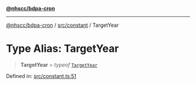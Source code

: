 [**@nhscc/bdpa-cron**](../../../README.md)

***

[@nhscc/bdpa-cron](../../../README.md) / [src/constant](../README.md) / TargetYear

# Type Alias: TargetYear

> **TargetYear** = *typeof* [`TargetYear`](../variables/TargetYear.md)

Defined in: [src/constant.ts:51](https://github.com/nhscc/bdpa-cron/blob/8ad58c8c8508bf539936ccdd28c6f77ce4493fea/src/constant.ts#L51)
